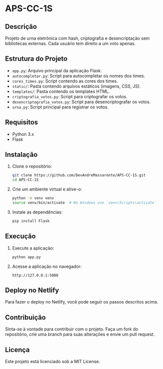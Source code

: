 # APS-CC-1S

## Descrição
Projeto de urna eletrônica com hash, criptografia e desencriptação sem bibliotecas externas. Cada usuário tem direito a um voto apenas.

## Estrutura do Projeto
- `app.py`: Arquivo principal da aplicação Flask.
- `autocompletar.py`: Script para autocompletar os nomes dos times.
- `cores_times.py`: Script contendo as cores dos times.
- `static/`: Pasta contendo arquivos estáticos (imagens, CSS, JS).
- `templates/`: Pasta contendo os templates HTML.
- `criptografia_votos.py`: Script para criptografar os votos.
- `desencriptografia_votos.py`: Script para desencriptografar os votos.
- `urna.py`: Script principal para registrar os votos.

## Requisitos
- Python 3.x
- Flask

## Instalação
1. Clone o repositório:
    ```bash
    git clone https://github.com/DevAndreMassarente/APS-CC-1S.git
    cd APS-CC-1S
    ```

2. Crie um ambiente virtual e ative-o:
    ```bash
    python -m venv venv
    source venv/bin/activate  # No Windows use `venv\Scripts\activate`
    ```

3. Instale as dependências:
    ```bash
    pip install Flask
    ```

## Execução
1. Execute a aplicação:
    ```bash
    python app.py
    ```

2. Acesse a aplicação no navegador:
    ```
    http://127.0.0.1:5000
    ```

## Deploy no Netlify
Para fazer o deploy no Netlify, você pode seguir os passos descritos acima.

## Contribuição
Sinta-se à vontade para contribuir com o projeto. Faça um fork do repositório, crie uma branch para suas alterações e envie um pull request.

## Licença
Este projeto está licenciado sob a MIT License.